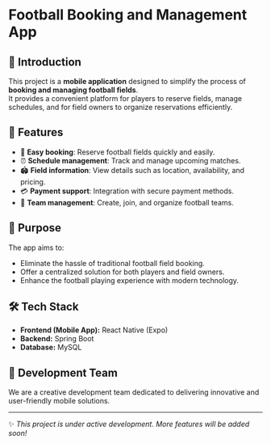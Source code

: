# Football Booking and Management App

## 📌 Introduction

This project is a **mobile application** designed to simplify the process of **booking and managing football fields**.  
It provides a convenient platform for players to reserve fields, manage schedules, and for field owners to organize reservations efficiently.

## 🚀 Features

- 📅 **Easy booking**: Reserve football fields quickly and easily.
- ⏰ **Schedule management**: Track and manage upcoming matches.
- 🏟️ **Field information**: View details such as location, availability, and pricing.
- 💳 **Payment support**: Integration with secure payment methods.
- 👥 **Team management**: Create, join, and organize football teams.

## 🎯 Purpose

The app aims to:

- Eliminate the hassle of traditional football field booking.
- Offer a centralized solution for both players and field owners.
- Enhance the football playing experience with modern technology.

## 🛠️ Tech Stack

- **Frontend (Mobile App):** React Native (Expo)
- **Backend:** Spring Boot
- **Database:** MySQL

## 👥 Development Team

We are a creative development team dedicated to delivering innovative and user-friendly mobile solutions.

---

✨ _This project is under active development. More features will be added soon!_
